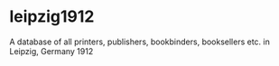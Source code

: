 # leipzig1912
A database of all printers, publishers, bookbinders, booksellers etc. in Leipzig, Germany 1912
